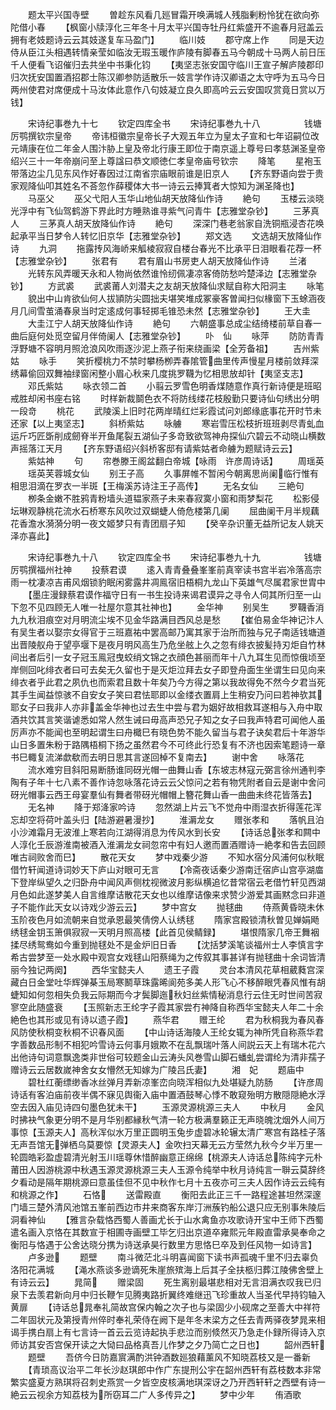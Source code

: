 <!-- { "loadSidebar": true } -->
　　题太平兴国寺壁
　　曽趁东风看几廵冒霜开唤满城人残脂剰粉怜犹在欲向弥陀借小春
　　【枫窗小牍淳化三年冬十月太平兴国寺牡丹红紫盛开不逾春月冠盖云拥有老妓题诗云云其妓遂复车马盈门】
　　临川妓
　　郡守席上作
　　同是天边侍从臣江头相遇转情亲莹如临汝无瑕玉暖作庐陵有脚春五马今朝成十马两人前日压千人便看飞诏催归去共坐中书秉化钧
　　【夷坚志张安国守临川王宣子解庐陵郡印归次抚安国置酒招郡士陈汉卿参防适散乐一妓言学作诗汉卿语之太守呼为五马今日两州使君对席便成十马汝体此意作八句妓凝立良久即高吟云云安国叹赏竟日赏以万钱】

　　宋诗纪事巻九十七
　　钦定四库全书
　　宋诗纪事巻九十八　　　　　钱塘厉鹗撰钦宗皇帝
　　帝讳桓徽宗皇帝长子大观五年立为皇太子宣和七年诏嗣位改元靖康在位二年金人围汴胁上皇及帝北行康王即位于南京遥上尊号曰孝慈渊圣皇帝绍兴三十一年帝崩问至上尊諡曰恭文顺徳仁孝皇帝庙号钦宗
　　降笔
　　星袍玉带落边尘几见东风作好春因过江南省宗庙眼前谁是旧京人
　　【齐东野语向尝于贵家观降仙叩其姓名不荅忽作薛稷体大书一诗云云捧箕者大惊知为渊圣降也】
　　马巫父
　　巫父弋阳人玉华山地仙胡天放降仙作诗
　　絶句
　　玉楼云淡晓光浮中有飞仙驾鹤游下界此时方睡熟谁寻紫气问青牛【志雅堂杂钞】
　　三茅真人
　　三茅真人胡天放降仙作诗
　　絶句
　　深深门巷老翁家自洗铜瓶浸杏花唤起承平当日梦令人转忆旧京华【志雅堂杂钞】
　　郑文选
　　文选胡天放降仙作诗
　　九洞
　　拖露抟风海峤来觚棱寂寂自楼台春光不比承平日泪眼看花荐一杯【志雅堂杂钞】
　　张君有
　　君有眉山书房吏人胡天放降仙作诗
　　兰渚
　　光转东风弄暖天永和人物尚依然谁怜纫佩凄凉客倚防愁吟楚泽边【志雅堂杂钞】
　　方武裘
　　武裘莆人刘潜夫之友胡天放降仙求赋自称大阳洞主
　　咏笔
　　貌出中山肯欲仙何人拔頴防尖圆拙夫堪笑堆成冢豪客曽闻扫似椽窗下玉蜍涵夜月几间雪茧涌春泉当时定逺成何事轻掷毛锥恐未然【志雅堂杂钞】
　　王大圭
　　大圭江宁人胡天放降仙作诗
　　絶句
　　六朝盛事总成尘结绮楼前草自春一曲后庭何处觅空留月伴倚阑人【志雅堂杂钞】
　　卟　仙
　　咏萍
　　防防青青浮野塘不容明月照沧浪风吹雨逐沙泥上燕子衔来绕画梁【全芳备祖】
　　吉州紫姑
　　咏手
　　笑折樱桃力不禁时攀杨栁弄春隂管曲里传声慢星月楼前敛拜深绣幕偷回双舞袖绿窗闲整小眉心秋来几度挑罗韈为忆相思放却针【夷坚支志】
　　邓氏紫姑
　　咏衣领二首
　　小翦云罗雪色明香煤随意作真行新诗便是班昭戒胜却闲书座右铭
　　时样新裁鬬色衣不将防线缕花枝殷勤只要诗仙句绣出分明一段竒
　　桃花
　　武陵溪上旧时花两岸晴红烂彩霞试问刘郎缘底事花开时节未还家【以上夷坚志】
　　斜桥紫姑
　　咏艣
　　寒岩雪压松枝折班班剥尽青虬血运斤巧匠斲削成劒脊半开鱼尾裂五湖仙子多竒致欲驾神舟探仙穴碧云不动晓山横数声摇落江天月
　　【齐东野语绍兴斜桥客邸有请紫姑者命艣为题赋诗云云】
　　紫姑神
　　句
　　帘巻滕王阁盆翻白帝城【咏雨　许彦周诗话】
　　周瑶英
　　瑶英芙蓉城女仙
　　别王子高
　　久事屏帷不暂闲今朝离思尚阑临行惟有相思泪滴在罗衣一半斑【王梅溪苏诗注王子高传】
　　无名女仙
　　三絶句
　　栁条金嫩不胜鸦青粉墙头道韫家燕子未来春寂寞小窗和雨梦梨花
　　松影侵坛琳观静桃花流水石桥寒东风吹过双蝴蜨人倚危楼第几阑
　　屈曲阑干月半规藕花香澹水漪漪分明一夜文姬梦只有青团扇子知
　　【癸辛杂识董无益所记友人姚天泽亦喜此】

　　宋诗纪事巻九十八
　　钦定四库全书
　　宋诗纪事巻九十九　　　　　钱塘厉鹗撰福州社神
　　投蔡君谟
　　逺入青青叠叠峯峯前真宰读书宫半岩冷落高宗雨一枕凄凉吉甫风烟锁豹眠闲雾露井凋鳯宿旧梧桐九龙山下英雄气尽属君家世胄中
　　【墨庄漫録蔡君谟作福守日有一书生投诗来谒君谟异之寻令人伺其所归至一山下忽不见四顾无人唯一社屋尔意其社神也】
　　金华神
　　别吴生
　　罗韈香消九九秋泪痕空对月明流尘埃不见金华路满目西风总是愁
　　【崔伯易金华神记汴人有吴生者以娶宗女得官于三班嘉祐中罢高邮乃寓其家于治所而独与兄子南适钱塘道出晋陵舣舟于望亭堰下是夜月明风高生乃危坐舷上久之忽有绯衣披髪持刃炬自竹林间出者后引一女子冠玉鳯冠曳蛟绡文锦之衣顔色甚丽而年十八九耳生见而惊俄顷至岸侧回叱绯衣者曰可去矣无久留也于是灭炬泣拜去女子即登舟面生坐谓生曰见向来绯衣者乎此君之夙仇也而索君且数十年矣乃今方得之第以我故得免不然今夕君当死其手生闻益惊骇不自安女子笑曰君怯耶即以金缕衣置肩上生稍安乃问曰若神欤其耶女子曰我非人亦非盖金华神也过去生中尝与君为姻好故相救耳遂相与入舟中取酒共饮其言笑谐谑悉如常人然生诫曰毋高声恐兄子知之女子曰我声特君可闻他人虽厉声亦不能闻也至明起谓生曰舟檝巳有晓色势不能久留当与君子诀矣君后十年游华山日多置朱粉于路隅梧桐下扬之虽然君今不可终此行恐复有不济也因索笔题诗一章书巳輙复流涕歔欷而去明日思其言遂回棹不复南去】
　　谢中舍
　　咏落花
　　流水难穷目斜阳易断肠谁同砑光帽一曲舞山香【东坡志林寇元弼言徐州通判李陶有子年十七八素不善作诗忽咏落花诗云云父惊问之若有物凭附者自云是谢中舍问砑光帽事云西王母宴羣仙有舞者带砑光帽帽上簪花舞山香一曲曲未终花皆落去】
　　无名神
　　降于郑洚家吟诗
　　忽然湖上片云飞不觉舟中雨湿衣折得莲花浑忘却空将荷叶盖头归【陆游避暑漫抄】
　　淮漘龙女
　　赠张孝和
　　落帆且泊小沙滩霜月无波淮上寒若向江湖得消息为传风水到长安
　　【诗话总张孝和闗中人淳化壬辰游淮南被酒入淮漘龙女祠忽帘中有妇人邀而置酒赠诗一絶孝和告去回顾唯古祠败舍而巳】
　　散花天女
　　梦中戏秦少游
　　不知水宿分风浦何似秋眠借竹轩闻道诗词妙天下庐山对眼可无言
　　【冷斋夜话秦少游南迁宿庐山宫亭湖庿下登岸纵望久之归卧舟中闻风声侧枕视微波月影纵横追忆昔常宿云老借竹轩见西湖月色如此遂梦美人自言维摩诘散花天女也以维摩诘像来求赞少游爱其画黙念曰非道子不能作此天女以诗戏少游云云】
　　梦中宫女
　　抛毬曲
　　侍燕黄昏晓未休玉阶夜色月如流朝来自觉承恩最笑倩傍人认绣毬
　　隋家宫殿锁清秋曽见婵娟飏绣毬金钥玉箫俱寂寂一天明月照高楼【此首见侯鲭録】
　　堪恨隋家几帝王舞裀揉尽绣鸳鸯如今重到抛毬处不是金炉旧日香
　　【沈括梦溪笔谈福州士人李慎言字希古尝梦至一处水殿中观宫女戏毬山阳蔡绳为之传叙其事甚详有抛毬曲十余词皆清丽今独记两阕】
　　西华宝懿夫人
　　遗王子霞
　　灵台本清风花草相葳蕤宫深藏白日金堂吐华辉弹棊玉局寒鬭草珠露晞阆苑多美人形飞心不移醉眼凭春风惟有胡蜨知如何忽相失负我云际期而今才鬓脚迤秋妇丝紫情秘消息行云住无时世间苦寂寥空此随盛衰
　　【玉照新志王纶字子霞其家尝冇神降自称西华宝懿夫人年二十余絶色也其形或见有诗以遗子霞】
　　燕华君
　　赠王纶
　　君为秋桐我为春风春风防使秋桐变秋桐不识春风面
　　【中山诗话海陵人王纶女辄为神所凭自称燕华君字善数品形制不相犯吟雪诗云何事月娥欺不在乱飘瑞叶落人间説云天上有瑞木花六出他诗句词意飘逸类非世俗可较题金山云涛头风巻雪山脚石蟠虬尝谓纶为清非孺子赠诗云云居数嵗神舍女女懵然无知嫁为广陵吕氏妻】
　　湘　妃
　　题庙中
　　碧杜红蘅缥缈香冰丝弹月弄新凉峯峦向晓浑相似九处堪疑九防肠
　　【许彦周诗话有客泊庙前夜半偶不寐见舆衞入庙中置酒鼓琴心悸不敢窥殆明方散隠隠絶水浮空去因入庙见诗四句墨色犹未干】
　　玉源灵源桃源三夫人
　　中秋月
　　金风时拂袂气象更分明不是月华别都縁秋气清一轮方极满羣籁正无声晓魄沈烟外人间万事惊【玉源夫人】高秋浑似水万里正圆明玉兔步虚碧冰轮辗太清广寒宫有路桂子落无声吾馆无弹栖乌莫要惊【灵源夫人】金吹扫天幕无云方莹然九秋今夕半万里一轮圆皓彩盈虚碧清光射玉川瑶尊休惜醉幽意正绵绵【桃源夫人诗话总陈纯字元朴莆田人因游桃源中秋遇玉源灵源桃源三夫人玉源令纯举中秋月诗纯言一聨云莫辞终夕看动是隔年期桃源曰意虽佳但不见中秋作七月十五夜亦可三夫人因作诗云云纯有和桃源之作】
　　石恪
　　送雷殿直
　　衡阳去此正三千一路程途甚坦然深邃门墙三楚外清风池馆五峯前西边市井来商客东岸汀洲蔟钓船公退只应无别事朱陵后洞看神仙
　　【雅言杂载恪西蜀人善画尤长于山水禽鱼亦攻歌诗开宝中王师下西蜀遣名画入京恪在其数宣于相圃寺画壁工毕乞归出京道卒雍熙元年殿直雷承昊奉命之衡阳与恪遇于公舍达晓分携为诗送承昊行数里方思恪巳卒及到任风物一如诗言】
　　卢多逊
　　题壁
　　南斗微茫北斗明喜闻窗下读书声孤魂千里不归去辜负洛阳花满城
　　【渑水燕谈多逊谪死朱崖旅殡海上后其子全扶柩归葬江陵佛舍壁上有诗云云】
　　晁简
　　赠梁固
　　死生离别最堪悲相对无言泪满衣叹我已归泉下去羡君新向月中归长鞭乍见腾夷路折翼终难继迅飞珍重故人当圣代早持钧轴入黄扉
　　【诗话总晁奉礼简故宫保内翰之次子也与梁固少小砚席之至善大中祥符二年固状元及第授青州倅时奉礼荣侍在阙下是年冬末梁方之任去青两驿夜梦晁来相谒手携白扇上有七言诗一首云云览诗起执手悲泣而别倐然灭乃急走仆録所得诗入京师访其安否宫保开读之大恸曰品格真吾儿作梦之夕乃简亡之日也】
　　韶州西轩
　　题壁
　　吾侪今日防嘉賔满酌洪钟酒数廵狼藉薰风不知晓荔枝又是一番新
　　【青琐高议治平二年长沙赵琪郎中作广东提刑公宇在韶州西轩有荔枝数本非常繁实盛夏方熟琪将召刺史燕赏一夕皆空皮核满地琪深讶之乃开西轩轩之西壁有诗一絶云云视余方知荔枝为所窃耳二广人多传异之】
　　梦中少年
　　侑酒歌
